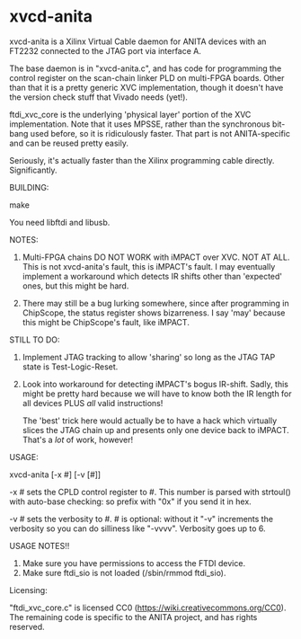 # xvcd-anita

xvcd-anita is a Xilinx Virtual Cable daemon for ANITA devices with an
FT2232 connected to the JTAG port via interface A.

The base daemon is in "xvcd-anita.c", and has code for programming
the control register on the scan-chain linker PLD on multi-FPGA boards.
Other than that it is a pretty generic XVC implementation, though
it doesn't have the version check stuff that Vivado needs (yet!).

ftdi_xvc_core is the underlying 'physical layer' portion of the XVC
implementation. Note that it uses MPSSE, rather than the synchronous
bit-bang used before, so it is ridiculously faster. That part is not
ANITA-specific and can be reused pretty easily.

Seriously, it's actually faster than the Xilinx programming cable
directly. Significantly.

BUILDING:

make

You need libftdi and libusb.

NOTES:

1) Multi-FPGA chains DO NOT WORK with iMPACT over XVC. NOT AT ALL.
   This is not xvcd-anita's fault, this is iMPACT's fault.
   I may eventually implement a workaround which detects IR shifts
   other than 'expected' ones, but this might be hard.
   
2) There may still be a bug lurking somewhere, since after programming
   in ChipScope, the status register shows bizarreness. I say 'may'
   because this might be ChipScope's fault, like iMPACT.

STILL TO DO:

1) Implement JTAG tracking to allow 'sharing' so long as the JTAG TAP
   state is Test-Logic-Reset.

2) Look into workaround for detecting iMPACT's bogus IR-shift. Sadly,
   this might be pretty hard because we will have to know both the
   IR length for all devices PLUS *all* valid instructions!

   The 'best' trick here would actually be to have a hack which
   virtually slices the JTAG chain up and presents only one device
   back to iMPACT. That's a *lot* of work, however!

USAGE:

xvcd-anita [-x #] [-v [#]]

-x # sets the CPLD control register to #. This number is parsed with strtoul()
with auto-base checking: so prefix with "0x" if you send it in hex.

-v # sets the verbosity to #. # is optional: without it "-v" increments
the verbosity so you can do silliness like "-vvvv". Verbosity goes up to 6.

USAGE NOTES!!

1) Make sure you have permissions to access the FTDI device.
2) Make sure ftdi_sio is not loaded (/sbin/rmmod ftdi_sio).

Licensing:

"ftdi_xvc_core.c" is licensed CC0 (https://wiki.creativecommons.org/CC0). The remaining code is specific to the ANITA project, and has rights reserved.
